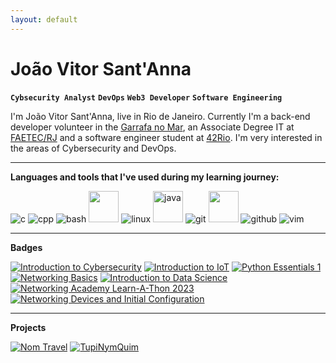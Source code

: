 ```yaml
---
layout: default
---
```

# João Vitor Sant'Anna

**`Cybsecurity Analyst`** **`DevOps`** **`Web3 Developer`** **`Software Engineering`**

I'm João Vitor Sant'Anna, live in Rio de Janeiro. Currently I'm a back-end developer volunteer in the [Garrafa no Mar](https://github.com/garrafanomar), an Associate Degree IT at [FAETEC/RJ](http://www.faetec.rj.gov.br/) and a software engineer student at [42Rio](https://42.rio/). I'm very interested in the areas of Cybersecurity and DevOps.

* * *
**Languages and tools that I've used during my learning journey:**

![c](https://user-images.githubusercontent.com/69059969/222242942-17a18754-a84e-4d8d-be59-60389c4f4b60.png)
![cpp](https://user-images.githubusercontent.com/69059969/222243042-dcf6ab94-e4ad-45be-9c6b-52db6418af08.png)
![bash](https://user-images.githubusercontent.com/69059969/222243096-9bd56c54-f26a-4a5a-93a4-8626b5f951e0.png)
<img src="https://github.com/vitorsantanna2/vitorsantanna2/assets/95882160/cc12689a-2957-48b3-af62-bc39d5b44177" width="48" height="50">
![linux](https://user-images.githubusercontent.com/69059969/222243156-d438a8de-131c-4dd9-9442-0a279c880e6e.png)
<img alt="java" src="https://github.com/vitorsantanna2/vitorsantanna2/assets/95882160/fe6c420b-25c4-40a6-830e-c1a425f6847b" width="48" height="50">
![git](https://user-images.githubusercontent.com/69059969/222243217-0bbb71f6-d498-4cdf-9b21-d4e579e51f54.png)
<img src="https://github.com/vitorsantanna2/vitorsantanna2/assets/95882160/0fe00ee8-efb5-4667-9f4f-96713824bb9a" width="48" height="50">
![github](https://user-images.githubusercontent.com/69059969/222243273-d89993d1-da6f-4ae0-9116-6bfecacb2727.png)
![vim](https://user-images.githubusercontent.com/69059969/222243471-3da17d3a-9883-4710-bd98-4e4b1e4e63c2.png)

* * *
**Badges**
<!--START_SECTION:badges-->


[![Introduction to Cybersecurity](https://images.credly.com/size/110x110/images/af8c6b4e-fc31-47c4-8dcb-eb7a2065dc5b/I2CS__1_.png)](http://www.credly.com/badges/59875e01-f963-42a9-ba8e-f0db0ab4ba0f "Introduction to Cybersecurity")
[![Introduction to IoT](https://images.credly.com/size/110x110/images/fce226c2-0f13-4e17-b60c-24fa6ffd88cb/Intro2IoT.png)](http://www.credly.com/badges/3eb08f57-e759-4f63-8c4a-0d12ee3b0699 "Introduction to IoT")
[![Python Essentials 1](https://images.credly.com/size/110x110/images/68c0b94d-f6ac-40b1-a0e0-921439eb092e/image.png)](http://www.credly.com/badges/c81dd269-3888-4368-b2df-5569516fe4fc "Python Essentials 1")
[![Networking Basics](https://images.credly.com/size/110x110/images/5bdd6a39-3e03-4444-9510-ecff80c9ce79/image.png)](http://www.credly.com/badges/2d95cc59-d04c-4d5a-a494-dbb2c0de27d9 "Networking Basics")
[![Introduction to Data Science](https://images.credly.com/size/110x110/images/b38a42e0-dc58-4ce2-b6c0-28d978e8aaad/image.png)](http://www.credly.com/badges/a4aeb4ca-7a4b-4a56-9a04-094e881015a7 "Introduction to Data Science")
[![Networking Academy Learn-A-Thon 2023](https://images.credly.com/size/110x110/images/b1395248-483c-48cd-b40d-7fe93837c37d/image.png)](http://www.credly.com/badges/b089c881-9cd1-447a-9bd4-b684ba1938c0 "Networking Academy Learn-A-Thon 2023")
[![Networking Devices and Initial Configuration](https://images.credly.com/size/110x110/images/88316fe8-5651-4e61-a6be-5be1558f049e/image.png)](http://www.credly.com/badges/3008812b-75de-45b0-9f7f-3d87978ad690 "Networking Devices and Initial Configuration")
<!--END_SECTION:badges-->
* * *
**Projects**


[![Nom Travel](https://github.com/vitorsantanna2/vitorsantanna2.github.io/assets/95882160/2a582ee1-ad59-4d0f-acde-d1216e35dd19)](https://github.com/vitorsantanna2/NomTravel)
[![TupiNymQuim](https://github.com/vitorsantanna2/vitorsantanna2.github.io/assets/95882160/52f3310a-e826-4c90-be75-77c1c07da7e3)](https://tupinymquim.github.io/)
